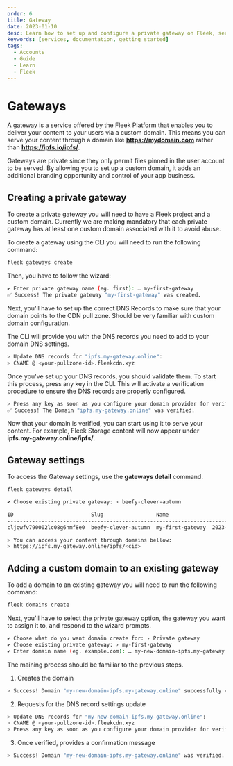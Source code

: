 ```yaml
---
order: 6
title: Gateway
date: 2023-01-10
desc: Learn how to set up and configure a private gateway on Fleek, serving content from your storage via a custom domain.
keywords: [services, documentation, getting started]
tags:
  - Accounts
  - Guide
  - Learn
  - Fleek
---
```


# Gateways

A gateway is a service offered by the Fleek Platform that enables you to deliver your content to your users via a custom domain. This means you can serve your content through a domain like **https://mydomain.com** rather than **https://ipfs.io/ipfs/<hash>**.

Gateways are private since they only permit files pinned in the user account to be served. By allowing you to set up a custom domain, it adds an additional branding opportunity and control of your app business.

## Creating a private gateway

To create a private gateway you will need to have a Fleek project and a custom domain. Currently we are making mandatory that each private gateway has at least one custom domain associated with it to avoid abuse.

To create a gateway using the CLI you will need to run the following command:

```sh
fleek gateways create
```

Then, you have to follow the wizard:

```sh
✔ Enter private gateway name (eg. first): … my-first-gateway
✅ Success! The private gateway "my-first-gateway" was created.
```

Next, you'll have to set up the correct DNS Records to make sure that your domain points to the CDN pull zone. Should be very familiar with custom [domain](https://hosting.fleek.xyz/cli/domains/) configuration.

The CLI will provide you with the DNS records you need to add to your domain DNS settings.

```sh
> Update DNS records for "ipfs.my-gateway.online":
> CNAME @ <your-pullzone-id>.fleekcdn.xyz
```

Once you've set up your DNS records, you should validate them. To start this process, press any key in the CLI. This will activate a verification procedure to ensure the DNS records are properly configured.

```sh
> Press any key as soon as you configure your domain provider for verification.
✅ Success! The Domain "ipfs.my-gateway.online" was verified.
```

Now that your domain is verified, you can start using it to serve your content. For example, Fleek Storage content will now appear under **ipfs.my-gateway.online/ipfs/<cid>**.

## Gateway settings

To access the Gateway settings, use the **gateways detail** command.

```sh
fleek gateways detail
```

```sh
✔ Choose existing private gateway: › beefy-clever-autumn

ID                         Slug                 Name                    Created At
------------------------------------------------------------------------------------------------
cljqwfv790002lc08g6nmf8e0  beefy-clever-autumn  my-first-gateway  2023-07-06T08:41:58.963Z

> You can access your content through domains bellow:
> https://ipfs.my-gateway.online/ipfs/<cid>
```

## Adding a custom domain to an existing gateway

To add a domain to an existing gateway you will need to run the following command:

```sh
fleek domains create
```

Next, you'll have to select the private gateway option, the gateway you want to assign it to, and respond to the wizard prompts.

```sh
✔ Choose what do you want domain create for: › Private gateway
✔ Choose existing private gateway: › my-first-gateway
✔ Enter domain name (eg. example.com): … my-new-domain-ipfs.my-gateway.online
```

The maining process should be familiar to the previous steps.

1. Creates the domain

```sh
> Success! Domain "my-new-domain-ipfs.my-gateway.online" successfully created.
```

2. Requests for the DNS record settings update

```sh
> Update DNS records for "my-new-domain-ipfs.my-gateway.online":
> CNAME @ <your-pullzone-id>.fleekcdn.xyz
> Press any key as soon as you configure your domain provider for verification.
```

3. Once verified, provides a confirmation message

```sh
> Success! Domain "my-new-domain-ipfs.my-gateway.online" was verified.
```

